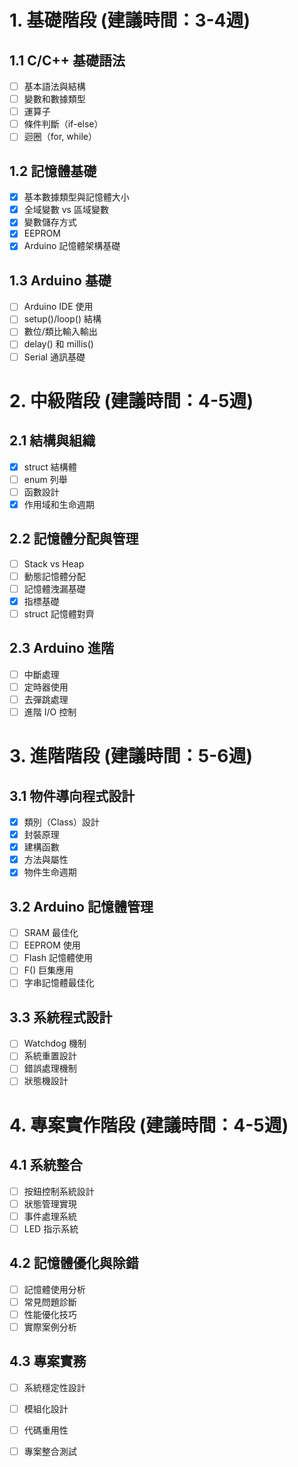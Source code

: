# 1. 基礎階段 (建議時間：3-4週)
## 1.1 C/C++ 基礎語法
- [ ] 基本語法與結構
- [ ] 變數和數據類型
- [ ] 運算子
- [ ] 條件判斷（if-else）
- [ ] 迴圈（for, while）

## 1.2 記憶體基礎
- [x] 基本數據類型與記憶體大小
- [x] 全域變數 vs 區域變數
- [x] 變數儲存方式
- [x] EEPROM
- [x] Arduino 記憶體架構基礎

## 1.3 Arduino 基礎
- [ ] Arduino IDE 使用
- [ ] setup()/loop() 結構
- [ ] 數位/類比輸入輸出
- [ ] delay() 和 millis()
- [ ] Serial 通訊基礎

# 2. 中級階段 (建議時間：4-5週)
## 2.1 結構與組織
- [x] struct 結構體
- [ ] enum 列舉
- [ ] 函數設計
- [x] 作用域和生命週期

## 2.2 記憶體分配與管理
- [ ] Stack vs Heap
- [ ] 動態記憶體分配
- [ ] 記憶體洩漏基礎
- [x] 指標基礎
- [ ] struct 記憶體對齊

## 2.3 Arduino 進階
- [ ] 中斷處理
- [ ] 定時器使用
- [ ] 去彈跳處理
- [ ] 進階 I/O 控制

# 3. 進階階段 (建議時間：5-6週)
## 3.1 物件導向程式設計
- [x] 類別（Class）設計
- [x] 封裝原理
- [x] 建構函數
- [x] 方法與屬性
- [x] 物件生命週期

## 3.2 Arduino 記憶體管理
- [ ] SRAM 最佳化
- [ ] EEPROM 使用
- [ ] Flash 記憶體使用
- [ ] F() 巨集應用
- [ ] 字串記憶體最佳化

## 3.3 系統程式設計
- [ ] Watchdog 機制
- [ ] 系統重置設計
- [ ] 錯誤處理機制
- [ ] 狀態機設計

# 4. 專案實作階段 (建議時間：4-5週)
## 4.1 系統整合
- [ ] 按鈕控制系統設計
- [ ] 狀態管理實現
- [ ] 事件處理系統
- [ ] LED 指示系統

## 4.2 記憶體優化與除錯
- [ ] 記憶體使用分析
- [ ] 常見問題診斷
- [ ] 性能優化技巧
- [ ] 實際案例分析

## 4.3 專案實務
- [ ] 系統穩定性設計
- [ ] 模組化設計
- [ ] 代碼重用性
- [ ] 專案整合測試

